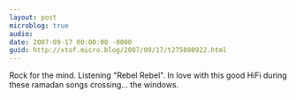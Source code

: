 ```yaml
---
layout: post
microblog: true
audio: 
date: 2007-09-17 00:00:00 -0000
guid: http://xtof.micro.blog/2007/09/17/t275080922.html
---
```

Rock for the mind. Listening "Rebel Rebel". In love with this good HiFi during these ramadan songs crossing... the windows.
